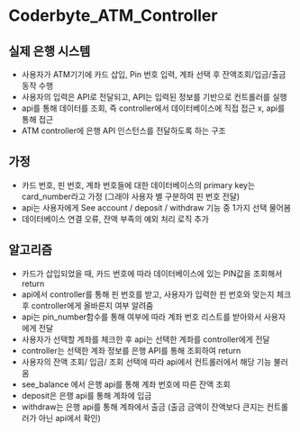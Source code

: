 # Coderbyte_ATM_Controller

## 실제 은행 시스템
- 사용자가 ATM기기에 카드 삽입, Pin 번호 입력, 계좌 선택 후 잔액조회/입금/출금 동작 수행
- 사용자의 입력은 API로 전달되고, API는 입력된 정보를 기반으로 컨트롤러를 실행
- api를 통해 데이터를 조회, 즉 controller에서 데이터베이스에 직접 접근 x, api를 통해 접근
- ATM controller에 은행 API 인스턴스를 전달하도록 하는 구조
  

## 가정
- 카드 번호, 핀 번호, 계좌 번호들에 대한 데이터베이스의 primary key는 card_number라고 가정 (그래야 사용자 별 구분하여 핀 번호 전달)
- api는 사용자에게 See account / deposit / withdraw 기능 중 1가지 선택 물어봄
- 데이터베이스 연결 오류, 잔액 부족의 예외 처리 로직 추가


## 알고리즘
- 카드가 삽입되었을 때, 카드 번호에 따라 데이터베이스에 있는 PIN값을 조회해서 return
- api에서 controller를 통해 핀 번호를 받고, 사용자가 입력한 핀 번호와 맞는지 체크 후 controller에게 올바른지 여부 알려줌
- api는 pin_number함수를 통해 여부에 따라 계좌 번호 리스트를 받아와서 사용자에게 전달
- 사용자가 선택할 계좌를 체크한 후  api는 선택한 계좌를 controller에게 전달
- controller는 선택한 계좌 정보를 은행 API를 통해 조회하여 return
- 사용자의 잔액 조회/ 입금/ 조회 선택에 따라 api에서 컨트롤러에서 해당 기능 불러옴
- see_balance 에서 은행 api를 통해 계좌 번호에 따른 잔액 조회 
- deposit은 은행 api를 통해 계좌에 입금
- withdraw는 은행 api를 통해 계좌에서 출금 (출금 금액이 잔액보다 큰지는 컨트롤러가 아닌 api에서 확인) 
